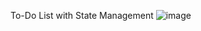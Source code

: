 To-Do List with State Management
![image](https://github.com/Roushathbeeviks/todo-list-app/assets/72660512/46fbd80f-414f-465e-b4bc-9114a95a1d83)
